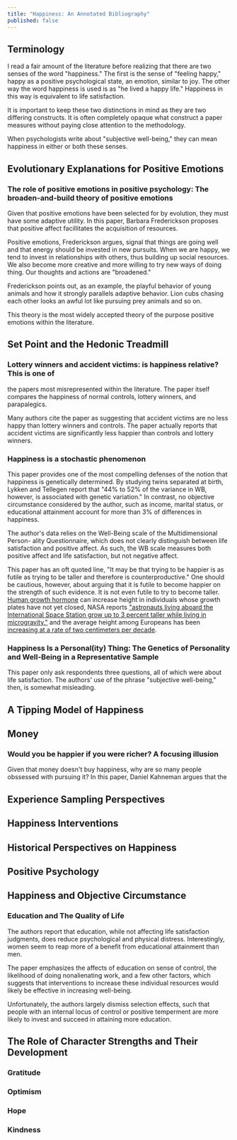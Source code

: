 ```yaml
---
title: "Happiness: An Annotated Bibliography"
published: false
---
```


## Terminology

I read a fair amount of the literature before realizing that there are two senses
of the word "happiness." The first is the sense of "feeling happy," happy as a
positive psychological state, an emotion, similar to joy. The other way the word
happiness is used is as "he lived a happy life." Happiness in this way is
equivalent to life satisfaction.

It is important to keep these two distinctions in mind as they are two differing
constructs. It is often completely opaque what construct a paper measures
without paying close attention to the methodology.

When psychologists write about "subjective well-being," they can mean happiness
in either or both these senses.

## Evolutionary Explanations for Positive Emotions

### The role of positive emotions in positive psychology: The broaden-and-build theory of positive emotions

Given that positive emotions have been selected for by evolution, they must have
some adaptive utility. In this paper, Barbara Frederickson proposes that
positive affect facillitates the acquisition of resources. 

Positive emotions, Frederickson argues, signal that things are going well and
that energy should be invested in new pursuits. When we are happy, we tend to
invest in relationships with others, thus building up social resources. We also
become more creative and more willing to try new ways of doing thing. Our
thoughts and actions are "broadened."

Frederickson points out, as an example, the playful behavior of young animals
and how it strongly parallels adaptive behavior. Lion cubs chasing each other
looks an awful lot like pursuing prey animals and so on. 

This theory is the most widely accepted theory of the purpose positive emotions within the literature. 

## Set Point and the Hedonic Treadmill

### Lottery winners and accident victims: is happiness relative?  This is one of
the papers most misrepresented within the literature. The paper itself compares
the happiness of normal controls, lottery winners, and parapalegics.

Many authors cite the paper as suggesting that accident victims are no
less happy than lottery winners and controls. The paper actually reports that
accident victims are significantly less happier than controls and lottery
winners.

### Happiness is a stochastic phenomenon
This paper provides one of the most compelling defenses of the notion that
happiness is genetically determined. By studying twins separated at birth,
Lykken and Tellegen report that "44% to 52% of the variance in WB, however, is
associated with genetic variation." In contrast, no objective circumstance
considered by the author, such as income, marital status, or educational
attainment account for more than 3% of differences in happiness.

The author's data relies on the Well-Being scale of the Multidimensional Person-
ality Questionnaire, which does not clearly distinguish between life
satisfaction and positive affect. As such, the WB scale measures both positive
affect and life satisfaction, but not negative affect.

This paper has an oft quoted line, "It may be that trying to be happier is as
futile as trying to be taller and therefore is counterproductive." One should be
cautious, however, about arguing that it is futile to become happier on the
strength of such evidence. It is not even futile to try to become taller. [Human growth
hormone](http://en.wikipedia.org/wiki/Growth_hormone_treatment) can increase height in individuals whose growth plates have not yet
closed, NASA reports ["astronauts living aboard the International Space Station
grow up to 3 percent taller while living in microgravity,"](http://www.nasa.gov/mission_pages/station/research/news/spinal_ultrasound.html#.UecYmKC9y7I) and the average
height among Europeans has been [increasing at a rate of two centimeters per
decade](http://archpedi.jamanetwork.com/article.aspx?articleid=348646).


### Happiness Is a Personal(ity) Thing: The Genetics of Personality and Well-Being in a Representative Sample 
This paper only ask respondents three
questions, all of which were about life satisfaction. The authors' use of the
phrase "subjective well-being," then, is somewhat misleading.

## A Tipping Model of Happiness

## Money

### Would you be happier if you were richer? A focusing illusion

Given that money doesn't buy happiness, why are so many people obssessed with pursuing it? In this paper, Daniel Kahneman argues that the 

## Experience Sampling Perspectives

## Happiness Interventions

## Historical Perspectives on Happiness

## Positive Psychology

## Happiness and Objective Circumstance
### Education and The Quality of Life

The authors report that education, while not affecting life satisfaction
judgments, does reduce psychological and physical distress. Interestingly, women seem to
reap more of a benefit from educational attainment than men. 

The paper emphasizes the affects of education on sense of control, the
likelihood of doing nonalienating work, and a few other factors, which suggests
that interventions to increase these individual resources would likely be
effective in increasing well-being.

Unfortunately, the authors largely dismiss selection effects, such
that people with an internal locus of control or positive temperment are more
likely to invest and succeed in attaining more education. 

## The Role of Character Strengths and Their Development

### Gratitude
### Optimism
### Hope
### Kindness
